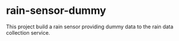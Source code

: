 # rain-sensor-dummy
This project build a rain sensor providing dummy data to the rain data collection service.

